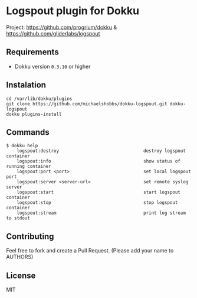Logspout plugin for Dokku
=========================

Project: https://github.com/progrium/dokku & https://github.com/gliderlabs/logspout

Requirements
------------
* Dokku version `0.3.10` or higher

Instalation
-----------
```
cd /var/lib/dokku/plugins
git clone https://github.com/michaelshobbs/dokku-logspout.git dokku-logspout
dokku plugins-install
```

Commands
--------
```
$ dokku help
    logspout:destroy                                destroy logspout container
    logspout:info                                   show status of running container
    logspout:port <port>                            set local logspout port
    logspout:server <server-url>                    set remote syslog server
    logspout:start                                  start logspout container
    logspout:stop                                   stop logspout container
    logspout:stream                                 print log stream to stdout
```

## Contributing

Feel free to fork and create a Pull Request. (Please add your name to AUTHORS)

## License

MIT
